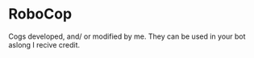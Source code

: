 # RoboCop
Cogs developed, and/ or modified by me. They can be used in your bot aslong I recive credit.
